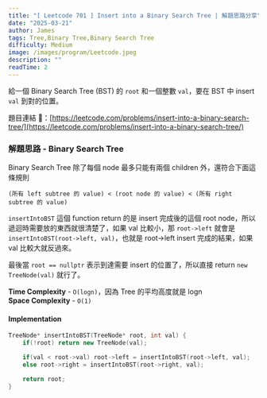 ```yaml
---
title: "[ Leetcode 701 ] Insert into a Binary Search Tree | 解題思路分享"
date: "2025-03-21"
author: James
tags: Tree,Binary Tree,Binary Search Tree
difficulty: Medium
image: /images/program/Leetcode.jpeg
description: ""
readTime: 2
---
```


給一個 Binary Search Tree (BST) 的 `root` 和一個整數 `val`，要在 BST 中 insert `val` 到對的位置。

題目連結 🔗：[https://leetcode.com/problems/insert-into-a-binary-search-tree/](https://leetcode.com/problems/insert-into-a-binary-search-tree/)

### **解題思路 - Binary Search Tree**

Binary Search Tree 除了每個 node 最多只能有兩個 children 外，還符合下面這條規則

```
(所有 left subtree 的 value) < (root node 的 value) < (所有 right subtree 的 value)
```

`insertIntoBST` 這個 function return 的是 insert 完成後的這個 root node，所以遞迴時需要放的東西就很清楚了，如果 val 比較小，那 `root->left` 就會是 `insertIntoBST(root->left, val)`，也就是 root->left insert 完成的結果，如果 val 比較大就反過來。

最後當 `root == nullptr` 表示到達需要 insert 的位置了，所以直接 return `new TreeNode(val)` 就行了。

**Time Complexity** - `O(logn)`，因為 Tree 的平均高度就是 logn<br>
**Space Complexity** - `O(1)`

#### **Implementation**

```cpp
TreeNode* insertIntoBST(TreeNode* root, int val) {
    if(!root) return new TreeNode(val);

    if(val < root->val) root->left = insertIntoBST(root->left, val);
    else root->right = insertIntoBST(root->right, val);

    return root;
}
```
